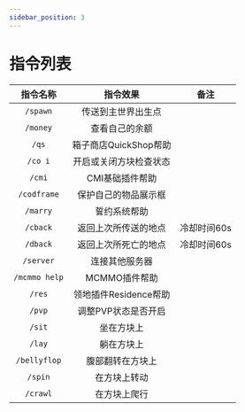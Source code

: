 ```yaml
---
sidebar_position: 3
---
```


# 指令列表

|  指令名称   |               指令效果               |                            备注                            |
| :---------: | :----------------------------------: | :--------------------------------------------------------: |
|  `/spawn`   |     传送到主世界出生点     |                                            |
|  `/money`   |     查看自己的余额     |                                            |
|  `/qs`   |     箱子商店QuickShop帮助     |                                            |
|  `/co i`   |     开启或关闭方块检查状态    |                                            |
|  `/cmi`   |     CMI基础插件帮助    |                                            |
|  `/codframe`   |     保护自己的物品展示框   |                                           |
|  `/marry`   |     誓约系统帮助   |                                            |
|  `/cback`   |     返回上次所传送的地点    |                   冷却时间60s                         |
|  `/dback`   |     返回上次所死亡的地点    |                      冷却时间60s                      |
|  `/server`   |     连接其他服务器    |                                            |
|  `/mcmmo help`   |     MCMMO插件帮助    |                                            |
|  `/res`   |     领地插件Residence帮助    |                                            |
|  `/pvp`   |     调整PVP状态是否开启    |                                            |
|  `/sit`   |     坐在方块上    |                                            |
|  `/lay`   |     躺在方块上    |                                            |
|  `/bellyflop`   |     腹部翻转在方块上    |                                            |
|  `/spin`   |     在方块上转动    |                                            |
|  `/crawl`   |     在方块上爬行    |                                            |

